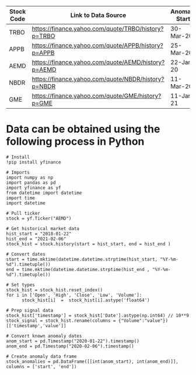 | Stock Code | Link to Data Source                                 | Anomaly Start | Anomaly End | Anomaly Type |
|------------|-----------------------------------------------------|---------------|-------------|--------------|
| TRBO       | https://finance.yahoo.com/quote/TRBO/history?p=TRBO | 30-Mar-20     | 9-Apr-20    | Point        |
| APPB       | https://finance.yahoo.com/quote/APPB/history?p=APPB | 25-Mar-20     | 13-Apr-20   | Point        |
| AEMD       | https://finance.yahoo.com/quote/AEMD/history?p=AEMD | 22-Jan-20     | 7-Feb-20    | Contextual   |
| NBDR       | https://finance.yahoo.com/quote/NBDR/history?p=NBDR | 11-Mar-20     | 3-Apr-20    | Point        |
| GME        | https://finance.yahoo.com/quote/GME/history?p=GME   | 11-Jan-21     | 29-Jan-21   | Point        |

# Data can be obtained using the following process in Python
```
# Install
!pip install yfinance

# Imports
import numpy as np
import pandas as pd
import yfinance as yf
from datetime import datetime
import time
import datetime

# Pull ticker
stock = yf.Ticker("AEMD")

# Get historical market data
hist_start = "2018-01-22"
hist_end = "2021-02-06"
stock_hist = stock.history(start = hist_start, end = hist_end )

# Convert dates 
start = time.mktime(datetime.datetime.strptime(hist_start, "%Y-%m-%d").timetuple())
end = time.mktime(datetime.datetime.strptime(hist_end , "%Y-%m-%d").timetuple())

# Set types
stock_hist = stock_hist.reset_index()
for i in ['Open', 'High', 'Close', 'Low', 'Volume']: 
      stock_hist[i]  =  stock_hist[i].astype('float64')

# Prep signal data 
stock_hist['timestamp'] = stock_hist['Date'].astype(np.int64) // 10**9
stock_signal = stock_hist.rename(columns = {"Volume":"value"})[['timestamp','value']]

# Convert known anomaly dates 
anom_start = pd.Timestamp("2020-01-22").timestamp()
anom_end = pd.Timestamp("2020-02-06").timestamp()

# Create anomaly data frame 
stock_anomalies = pd.DataFrame([[int(anom_start), int(anom_end)]], columns = ['start', 'end'])
```
